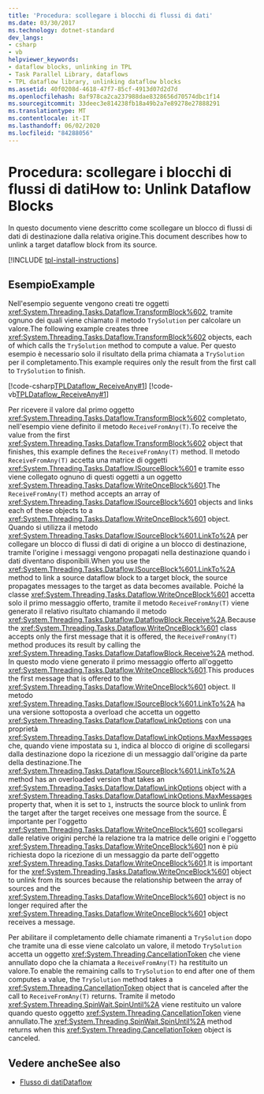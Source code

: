 ```yaml
---
title: 'Procedura: scollegare i blocchi di flussi di dati'
ms.date: 03/30/2017
ms.technology: dotnet-standard
dev_langs:
- csharp
- vb
helpviewer_keywords:
- dataflow blocks, unlinking in TPL
- Task Parallel Library, dataflows
- TPL dataflow library, unlinking dataflow blocks
ms.assetid: 40f0208d-4618-47f7-85cf-4913d07d2d7d
ms.openlocfilehash: 8af978ca2ca237988dae8328656d70574dbc1f14
ms.sourcegitcommit: 33deec3e814238fb18a49b2a7e89278e27888291
ms.translationtype: MT
ms.contentlocale: it-IT
ms.lasthandoff: 06/02/2020
ms.locfileid: "84288056"
---
```

# <a name="how-to-unlink-dataflow-blocks"></a><span data-ttu-id="5c8e0-102">Procedura: scollegare i blocchi di flussi di dati</span><span class="sxs-lookup"><span data-stu-id="5c8e0-102">How to: Unlink Dataflow Blocks</span></span>
<span data-ttu-id="5c8e0-103">In questo documento viene descritto come scollegare un blocco di flussi di dati di destinazione dalla relativa origine.</span><span class="sxs-lookup"><span data-stu-id="5c8e0-103">This document describes how to unlink a target dataflow block from its source.</span></span>

[!INCLUDE [tpl-install-instructions](../../../includes/tpl-install-instructions.md)]

## <a name="example"></a><span data-ttu-id="5c8e0-104">Esempio</span><span class="sxs-lookup"><span data-stu-id="5c8e0-104">Example</span></span>  
 <span data-ttu-id="5c8e0-105">Nell'esempio seguente vengono creati tre oggetti <xref:System.Threading.Tasks.Dataflow.TransformBlock%602>, tramite ognuno dei quali viene chiamato il metodo `TrySolution` per calcolare un valore.</span><span class="sxs-lookup"><span data-stu-id="5c8e0-105">The following example creates three <xref:System.Threading.Tasks.Dataflow.TransformBlock%602> objects, each of which calls the `TrySolution` method to compute a value.</span></span> <span data-ttu-id="5c8e0-106">Per questo esempio è necessario solo il risultato della prima chiamata a `TrySolution` per il completamento.</span><span class="sxs-lookup"><span data-stu-id="5c8e0-106">This example requires only the result from the first call to `TrySolution` to finish.</span></span>  
  
 [!code-csharp[TPLDataflow_ReceiveAny#1](../../../samples/snippets/csharp/VS_Snippets_Misc/tpldataflow_receiveany/cs/dataflowreceiveany.cs#1)]
 [!code-vb[TPLDataflow_ReceiveAny#1](../../../samples/snippets/visualbasic/VS_Snippets_Misc/tpldataflow_receiveany/vb/dataflowreceiveany.vb#1)]  
  
 <span data-ttu-id="5c8e0-107">Per ricevere il valore dal primo oggetto <xref:System.Threading.Tasks.Dataflow.TransformBlock%602> completato, nell'esempio viene definito il metodo `ReceiveFromAny(T)`.</span><span class="sxs-lookup"><span data-stu-id="5c8e0-107">To receive the value from the first <xref:System.Threading.Tasks.Dataflow.TransformBlock%602> object that finishes, this example defines the `ReceiveFromAny(T)` method.</span></span> <span data-ttu-id="5c8e0-108">Il metodo `ReceiveFromAny(T)` accetta una matrice di oggetti <xref:System.Threading.Tasks.Dataflow.ISourceBlock%601> e tramite esso viene collegato ognuno di questi oggetti a un oggetto <xref:System.Threading.Tasks.Dataflow.WriteOnceBlock%601>.</span><span class="sxs-lookup"><span data-stu-id="5c8e0-108">The `ReceiveFromAny(T)` method accepts an array of <xref:System.Threading.Tasks.Dataflow.ISourceBlock%601> objects and links each of these objects to a <xref:System.Threading.Tasks.Dataflow.WriteOnceBlock%601> object.</span></span> <span data-ttu-id="5c8e0-109">Quando si utilizza il metodo <xref:System.Threading.Tasks.Dataflow.ISourceBlock%601.LinkTo%2A> per collegare un blocco di flussi di dati di origine a un blocco di destinazione, tramite l'origine i messaggi vengono propagati nella destinazione quando i dati diventano disponibili.</span><span class="sxs-lookup"><span data-stu-id="5c8e0-109">When you use the <xref:System.Threading.Tasks.Dataflow.ISourceBlock%601.LinkTo%2A> method to link a source dataflow block to a target block, the source propagates messages to the target as data becomes available.</span></span> <span data-ttu-id="5c8e0-110">Poiché la classe <xref:System.Threading.Tasks.Dataflow.WriteOnceBlock%601> accetta solo il primo messaggio offerto, tramite il metodo `ReceiveFromAny(T)` viene generato il relativo risultato chiamando il metodo <xref:System.Threading.Tasks.Dataflow.DataflowBlock.Receive%2A>.</span><span class="sxs-lookup"><span data-stu-id="5c8e0-110">Because the <xref:System.Threading.Tasks.Dataflow.WriteOnceBlock%601> class accepts only the first message that it is offered, the `ReceiveFromAny(T)` method produces its result by calling the <xref:System.Threading.Tasks.Dataflow.DataflowBlock.Receive%2A> method.</span></span> <span data-ttu-id="5c8e0-111">In questo modo viene generato il primo messaggio offerto all'oggetto <xref:System.Threading.Tasks.Dataflow.WriteOnceBlock%601>.</span><span class="sxs-lookup"><span data-stu-id="5c8e0-111">This produces the first message that is offered to the <xref:System.Threading.Tasks.Dataflow.WriteOnceBlock%601> object.</span></span> <span data-ttu-id="5c8e0-112">Il metodo <xref:System.Threading.Tasks.Dataflow.ISourceBlock%601.LinkTo%2A> ha una versione sottoposta a overload che accetta un oggetto <xref:System.Threading.Tasks.Dataflow.DataflowLinkOptions> con una proprietà <xref:System.Threading.Tasks.Dataflow.DataflowLinkOptions.MaxMessages> che, quando viene impostata su `1`, indica al blocco di origine di scollegarsi dalla destinazione dopo la ricezione di un messaggio dall'origine da parte della destinazione.</span><span class="sxs-lookup"><span data-stu-id="5c8e0-112">The <xref:System.Threading.Tasks.Dataflow.ISourceBlock%601.LinkTo%2A> method has an overloaded version that takes an <xref:System.Threading.Tasks.Dataflow.DataflowLinkOptions> object with a <xref:System.Threading.Tasks.Dataflow.DataflowLinkOptions.MaxMessages> property that, when it is set to `1`, instructs the source block to unlink from the target after the target receives one message from the source.</span></span> <span data-ttu-id="5c8e0-113">È importante per l'oggetto <xref:System.Threading.Tasks.Dataflow.WriteOnceBlock%601> scollegarsi dalle relative origini perché la relazione tra la matrice delle origini e l'oggetto <xref:System.Threading.Tasks.Dataflow.WriteOnceBlock%601> non è più richiesta dopo la ricezione di un messaggio da parte dell'oggetto <xref:System.Threading.Tasks.Dataflow.WriteOnceBlock%601>.</span><span class="sxs-lookup"><span data-stu-id="5c8e0-113">It is important for the <xref:System.Threading.Tasks.Dataflow.WriteOnceBlock%601> object to unlink from its sources because the relationship between the array of sources and the <xref:System.Threading.Tasks.Dataflow.WriteOnceBlock%601> object is no longer required after the <xref:System.Threading.Tasks.Dataflow.WriteOnceBlock%601> object receives a message.</span></span>  
  
 <span data-ttu-id="5c8e0-114">Per abilitare il completamento delle chiamate rimanenti a `TrySolution` dopo che tramite una di esse viene calcolato un valore, il metodo `TrySolution` accetta un oggetto <xref:System.Threading.CancellationToken> che viene annullato dopo che la chiamata a `ReceiveFromAny(T)` ha restituito un valore.</span><span class="sxs-lookup"><span data-stu-id="5c8e0-114">To enable the remaining calls to `TrySolution` to end after one of them computes a value, the `TrySolution` method takes a <xref:System.Threading.CancellationToken> object that is canceled after the call to `ReceiveFromAny(T)` returns.</span></span> <span data-ttu-id="5c8e0-115">Tramite il metodo <xref:System.Threading.SpinWait.SpinUntil%2A> viene restituito un valore quando questo oggetto <xref:System.Threading.CancellationToken> viene annullato.</span><span class="sxs-lookup"><span data-stu-id="5c8e0-115">The <xref:System.Threading.SpinWait.SpinUntil%2A> method returns when this <xref:System.Threading.CancellationToken> object is canceled.</span></span>  
  
## <a name="see-also"></a><span data-ttu-id="5c8e0-116">Vedere anche</span><span class="sxs-lookup"><span data-stu-id="5c8e0-116">See also</span></span>

- [<span data-ttu-id="5c8e0-117">Flusso di dati</span><span class="sxs-lookup"><span data-stu-id="5c8e0-117">Dataflow</span></span>](dataflow-task-parallel-library.md)
